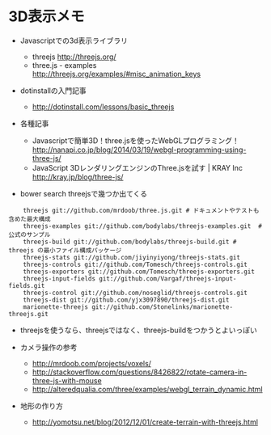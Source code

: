 3D表示メモ
=====

* Javascriptでの3d表示ライブラリ
  * threejs http://threejs.org/
  * three.js - examples http://threejs.org/examples/#misc_animation_keys
* dotinstallの入門記事
  * http://dotinstall.com/lessons/basic_threejs
* 各種記事
  * Javascriptで簡単3D！three.jsを使ったWebGLプログラミング！ http://nanapi.co.jp/blog/2014/03/19/webgl-programming-using-three-js/
  * JavaScript 3DレンダリングエンジンのThree.jsを試す | KRAY Inc http://kray.jp/blog/three-js/

* bower search threejsで幾つか出てくる
```
    threejs git://github.com/mrdoob/three.js.git # ドキュメントやテストも含めた最大構成
    threejs-examples git://github.com/bodylabs/threejs-examples.git  # 公式のサンプル
    threejs-build git://github.com/bodylabs/threejs-build.git # threejs の最小ファイル構成パッケージ
    threejs-stats git://github.com/jiyinyiyong/threejs-stats.git
    threejs-controls git://github.com/Tomesch/threejs-controls.git
    threejs-exporters git://github.com/Tomesch/threejs-exporters.git
    threejs-input-fields git://github.com/Vargaf/threejs-input-fields.git
    threejs-control git://github.com/noseglid/threejs-controls.git
    threejs-dist git://github.com/yjx3097890/threejs-dist.git
    marionette-threejs git://github.com/Stonelinks/marionette-threejs.git
```
  * threejsを使うなら、threejsではなく、threejs-buildをつかうとよいっぽい


* カメラ操作の参考
  * http://mrdoob.com/projects/voxels/
  * http://stackoverflow.com/questions/8426822/rotate-camera-in-three-js-with-mouse
  * http://alteredqualia.com/three/examples/webgl_terrain_dynamic.html

* 地形の作り方
  * http://yomotsu.net/blog/2012/12/01/create-terrain-with-threejs.html
